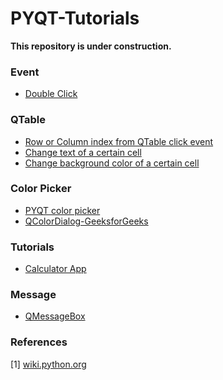 # PYQT-Tutorials

**This repository is under construction.** 



### Event 
- [Double Click](https://stackoverflow.com/questions/4511908/connect-double-click-event-of-qlistview-with-method-in-pyqt4)


### QTable
- [Row or Column index from QTable click event](https://stackoverflow.com/questions/45159103/pyqt-qtableview-after-click-how-to-know-row-and-col)
- [Change text of a certain cell](https://stackoverflow.com/questions/32503496/pyqt-update-a-certain-cell-in-a-qtablewidget)
- [Change background color of a certain cell](https://stackoverflow.com/questions/18889015/how-to-change-qtablewidgets-specific-cells-background-color-in-pyqt)


### Color Picker 
  - [PYQT color picker](https://pythonspot.com/pyqt5-color-dialog/)
  - [QColorDialog-GeeksforGeeks](https://www.geeksforgeeks.org/pyqt5-qcolordialog/)

### Tutorials 
- [Calculator App](https://realpython.com/python-pyqt-gui-calculator/)

### Message 
- [QMessageBox](https://pythonprogramminglanguage.com/pyqt5-message-box/)



### References
[1] [wiki.python.org](https://wiki.python.org/moin/PyQt/Tutorials)

